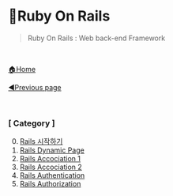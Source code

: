 # 🎨Ruby On Rails

> Ruby On Rails : Web back-end Framework

<br>

[🏠Home](https://github.com/batboy118/Study_Note)

[◀Previous page ](../README.md)

<br>

### [ Category ]

0. [Rails 시작하기](00.Rails시작하기.md)
1. [Rails Dynamic Page](01.RailsDynamicWebPage.md)
2. [Rails Accociation 1](02.RailsAccociation1.md)
3. [Rails Accociation 2](03.RailsAccociation2.md)
4. [Rails Authentication](04.RailsAuthentication.md)
5. [Rails Authorization](05.RailsAuthorization.md)


